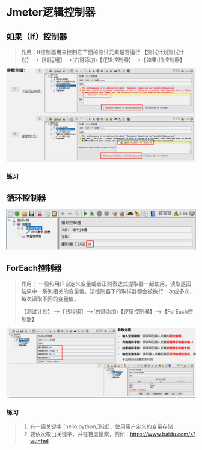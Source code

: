 # Jmeter逻辑控制器

## 如果（If）控制器

> 作用：If控制器用来控制它下面的测试元素是否运行
> 【测试计划测试计划】-->【线程组】-->(右键添加)【逻辑控制器】-->【如果(If)控制器】


![image.png](./assets/1709693247103-image.png)

### 练习













## 循环控制器

![image.png](./assets/1709693350382-image.png)

## ForEach控制器

> 作用： 一般和用户自定义变量或者正则表达式提取器一起使用，读取返回结果中一系列相关的变量值。该控制器下的取样器都会被执行一次或多次，每次读取不同的变量值，
>
> 【测试计划】-->【线程组】-->(右键添加)【逻辑控制器】-->【ForEach控制器】

![image.png](./assets/1709693655661-image.png)


### 练习

> 1. 有一组关键字 [hello,python,测试]，使用用户定义的变量存储
> 2. 要依次取出关键字，并在百度搜索，例如：https://www.baidu.com/s?wd=hel
